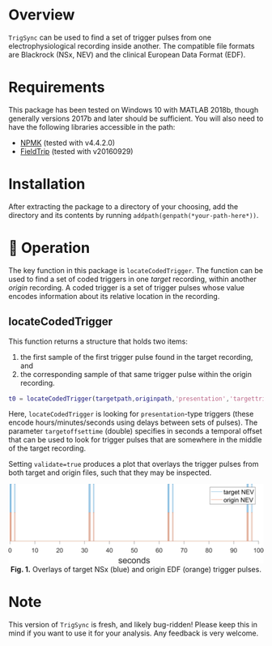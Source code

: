 # Overview
`TrigSync` can be used to find a set of trigger pulses from one electrophysiological recording inside another. The compatible file formats are Blackrock (NSx, NEV) and the clinical European Data Format (EDF).

# Requirements
This package has been tested on Windows 10 with MATLAB 2018b, though generally versions 2017b and later should be sufficient. You will also need to have the following libraries accessible in the path:
* [NPMK](https://github.com/BlackrockMicrosystems/NPMK) (tested with v4.4.2.0)
* [FieldTrip](http://www.fieldtriptoolbox.org/) (tested with v20160929)

# Installation
After extracting the package to a directory of your choosing, add the directory and its contents by running `addpath(genpath(*your-path-here*))`.

# :construction: Operation
The key function in this package is `locateCodedTrigger`. The function can be used to find a set of coded triggers in one *target* recording, within another *origin* recording. A coded trigger is a set of trigger pulses whose value encodes information about its relative location in the recording.

## locateCodedTrigger
This function returns a structure that holds two items:
1. the first sample of the first trigger pulse found in the target recording, and
2. the corresponding sample of that same trigger pulse within the origin recording.

```MATLAB
t0 = locateCodedTrigger(targetpath,originpath,'presentation','targettrigchan',101,'targetoffsettime',offsettime,'validate',true);
```

Here, `locateCodedTrigger` is looking for `presentation`-type triggers (these encode hours/minutes/seconds using delays between sets of pulses). The parameter `targetoffsettime` (double) specifies in seconds a temporal offset that can be used to look for trigger pulses that are somewhere in the middle of the target recording.

Setting `validate=true` produces a plot that overlays the trigger pulses from both target and origin files, such that they may be inspected.

<p align="center">
    <img src="https://github.com/Center-For-Neurotechnology/trigsync/raw/master/images/validation.png" width=600/><br>
    <b>Fig. 1.</b> Overlays of target NSx (blue) and origin EDF (orange) trigger pulses.
</p>

# Note
This version of `TrigSync` is fresh, and likely bug-ridden! Please keep this in mind if you want to use it for your analysis. Any feedback is very welcome.
